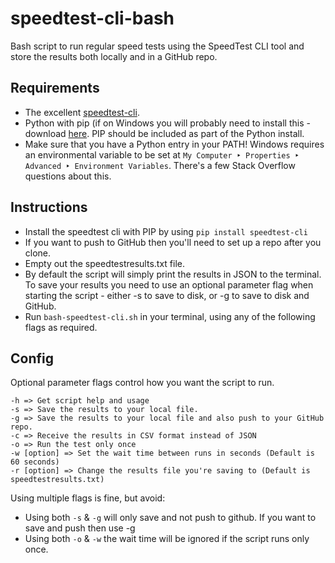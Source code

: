# speedtest-cli-bash
Bash script to run regular speed tests using the SpeedTest CLI tool and store the results both locally and in a GitHub repo.

## Requirements
- The excellent [speedtest-cli](https://github.com/sivel/speedtest-cli "speedtest-cli GitHub page").
- Python with pip (if on Windows you will probably need to install this - download [here](https://www.python.org/downloads 'Python.org Download page'). PIP should be included as part of the Python install.
- Make sure that you have a Python entry in your PATH! Windows requires an environmental variable to be set at `My Computer ‣ Properties ‣ Advanced ‣ Environment Variables`. There's a few Stack Overflow questions about this.

## Instructions
- Install the speedtest cli with PIP by using `pip install speedtest-cli`
- If you want to push to GitHub then you'll need to set up a repo after you clone.
- Empty out the speedtestresults.txt file.
- By default the script will simply print the results in JSON to the terminal. To save your results you need to use an optional parameter flag when starting the script - either -s to save to disk, or -g to save to disk and GitHub.
- Run `bash-speedtest-cli.sh` in your terminal, using any of the following flags as required.

## Config
Optional parameter flags control how you want the script to run. 
```
-h => Get script help and usage 
-s => Save the results to your local file.
-g => Save the results to your local file and also push to your GitHub repo.
-c => Receive the results in CSV format instead of JSON
-o => Run the test only once
-w [option] => Set the wait time between runs in seconds (Default is 60 seconds)
-r [option] => Change the results file you're saving to (Default is speedtestresults.txt)
```
Using multiple flags is fine, but avoid:
- Using both `-s` & `-g` will only save and not push to github. If you want to save and push then use -g
- Using both `-o` & `-w` the wait time will be ignored if the script runs only once.
```
